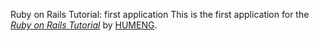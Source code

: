 Ruby on Rails Tutorial: first application
This is the first application for the
[*Ruby on Rails Tutorial*](http://railstutorial.org/)
by [HUMENG](ez_hm@163.com).
